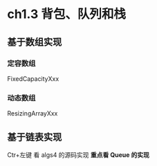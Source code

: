 # ch1.3 背包、队列和栈

## 基于数组实现

### 定容数组
FixedCapacityXxx

### 动态数组
ResizingArrayXxx

## 基于链表实现

Ctr+左键 看 algs4 的源码实现
**重点看 Queue 的实现**
